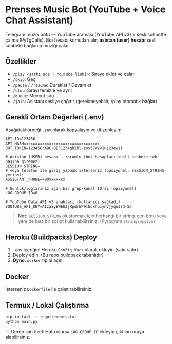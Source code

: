 # Prenses Music Bot (YouTube + Voice Chat Assistant)

Telegram müzik botu — YouTube araması (YouTube API v3) + sesli sohbette çalma (PyTgCalls).
Bot hesabı komutları alır; **asistan (user) hesabı** sesli sohbete bağlanıp müziği çalar.

## Özellikler
- `/play <şarkı adı | YouTube linki>`: Sıraya ekler ve çalar
- `/skip`: Geç
- `/pause` / `/resume`: Duraklat / Devam et
- `/stop`: Sırayı temizle ve ayrıl
- `/queue`: Mevcut sıra
- `/join`: Asistanı sesliye çağırır (gerekmeyebilir, /play otomatik bağlar)

## Gerekli Ortam Değerleri (.env)
Aşağıdaki örneği `.env` olarak kopyalayın ve düzenleyin:

```env
API_ID=123456
API_HASH=xxxxxxxxxxxxxxxxxxxxxxxxxxxxxxxx
BOT_TOKEN=123456:ABC-DEF1234ghIkl-zyx57W2v1u123ew11

# Asistan (USER) hesabı — zorunlu (bot hesapları sesli sohbete tek başına giremez)
SESSION_STRING=
# veya telefon ile giriş yapmak isterseniz (opsiyonel, SESSION_STRING yerine):
ASSISTANT_PHONE=+90xxxxxxx

# Günlük/loglarınız için bir grup/kanal ID'si (opsiyonel)
LOG_GROUP_ID=0

# YouTube Data API v3 anahtarı (kullanıcı sağladı)
YOUTUBE_API_KEY=AIzaSyBWEUJjXpdrWP9lNdkhuiynVjyqnIzd-So
```

> **Not:** `SESSION_STRING` oluşturmak için herhangi bir string-gen botu veya yerelde kısa bir script kullanabilirsiniz. (Pyrogram `StringSession`)

## Heroku (Buildpacks) Deploy
1) `.env` içeriğini Heroku `Config Vars` olarak ekleyin (satır satır).  
2) Deploy edin. (Bu repo buildpack tabanlıdır)
3) **Dyno**: `worker` tipini açın.

## Docker
İsterseniz `Dockerfile` ile çalıştırabilirsiniz.

## Termux / Lokal Çalıştırma
```bash
pip install -r requirements.txt
python main.py
```

— Derdo için özel: Hata olursa `LOG_GROUP_ID` ekleyip çıktıları oraya alabilirsiniz.
